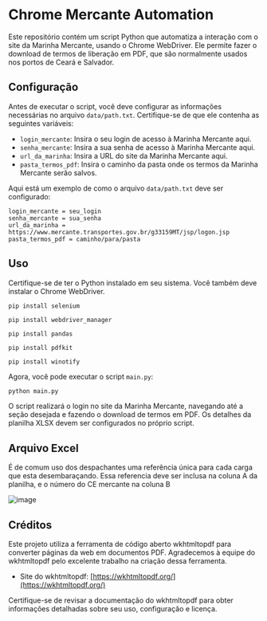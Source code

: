 # Chrome Mercante Automation

Este repositório contém um script Python que automatiza a interação com o site da Marinha Mercante, usando o Chrome WebDriver. Ele permite fazer o download de termos de liberação em PDF, que são normalmente usados nos portos de Ceará e Salvador.

## Configuração

Antes de executar o script, você deve configurar as informações necessárias no arquivo `data/path.txt`. Certifique-se de que ele contenha as seguintes variáveis:

- `login_mercante`: Insira o seu login de acesso à Marinha Mercante aqui.
- `senha_mercante`: Insira a sua senha de acesso à Marinha Mercante aqui.
- `url_da_marinha`: Insira a URL do site da Marinha Mercante aqui.
- `pasta_termos_pdf`: Insira o caminho da pasta onde os termos da Marinha Mercante serão salvos.

Aqui está um exemplo de como o arquivo `data/path.txt` deve ser configurado:

```plaintext
login_mercante = seu_login
senha_mercante = sua_senha
url_da_marinha = https://www.mercante.transportes.gov.br/g33159MT/jsp/logon.jsp
pasta_termos_pdf = caminho/para/pasta
```
## Uso

Certifique-se de ter o Python instalado em seu sistema. Você também deve instalar o Chrome WebDriver.
```
pip install selenium
```
```
pip install webdriver_manager
```
```
pip install pandas
```
```
pip install pdfkit
```
```
pip install winotify
```
Agora, você pode executar o script ```main.py```:

```bash
python main.py
```
O script realizará o login no site da Marinha Mercante, navegando até a seção desejada e fazendo o download de termos em PDF. Os detalhes da planilha XLSX devem ser configurados no próprio script.

## Arquivo Excel
É de comum uso dos despachantes uma referência única para cada carga que esta desembaraçando. Essa referencia deve ser inclusa na coluna A da planilha, e o número do CE mercante na coluna B

![image](https://github.com/leogsantos/termo-afrmm/assets/64739776/b9b3dc42-722e-49c9-a8a7-c6274da53956)

## Créditos

Este projeto utiliza a ferramenta de código aberto wkhtmltopdf para converter páginas da web em documentos PDF. Agradecemos à equipe do wkhtmltopdf pelo excelente trabalho na criação dessa ferramenta.

- Site do wkhtmltopdf: [https://wkhtmltopdf.org/](https://wkhtmltopdf.org/)

Certifique-se de revisar a documentação do wkhtmltopdf para obter informações detalhadas sobre seu uso, configuração e licença.
